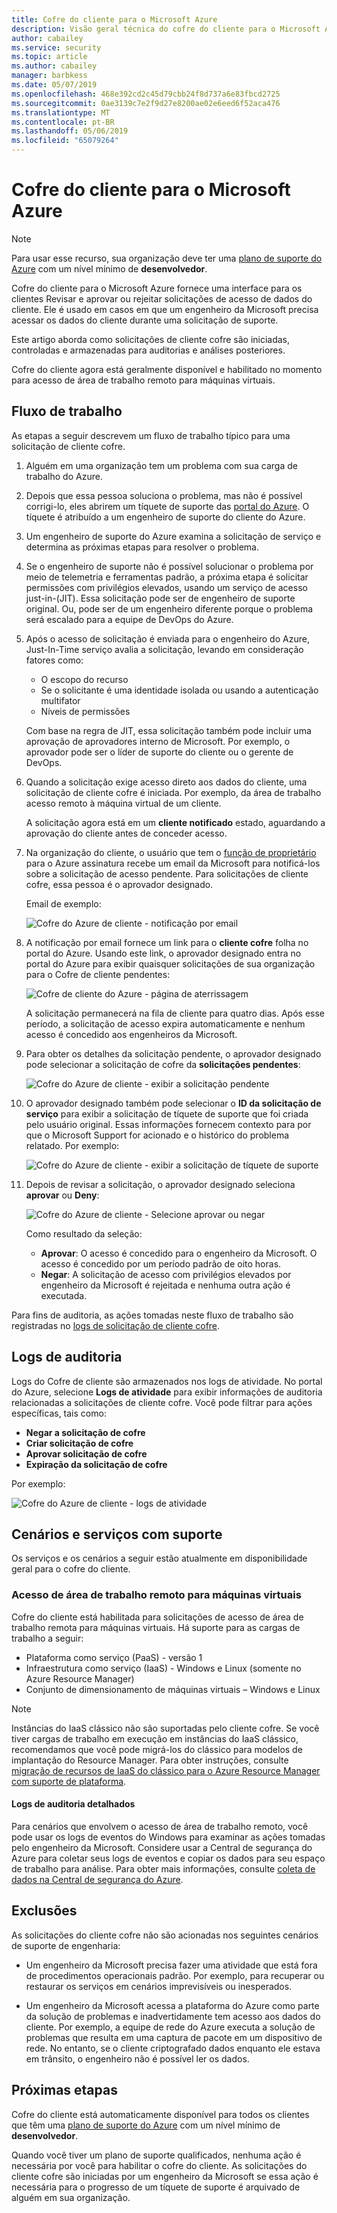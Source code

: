 ```yaml
---
title: Cofre do cliente para o Microsoft Azure
description: Visão geral técnica do cofre do cliente para o Microsoft Azure, que fornece controle sobre o acesso do provedor de nuvem quando a Microsoft talvez precise acessar os dados do cliente.
author: cabailey
ms.service: security
ms.topic: article
ms.author: cabailey
manager: barbkess
ms.date: 05/07/2019
ms.openlocfilehash: 468e392cd2c45d79cbb24f8d737a6e83fbcd2725
ms.sourcegitcommit: 0ae3139c7e2f9d27e8200ae02e6eed6f52aca476
ms.translationtype: MT
ms.contentlocale: pt-BR
ms.lasthandoff: 05/06/2019
ms.locfileid: "65079264"
---
```

# <a name="customer-lockbox-for-microsoft-azure"></a>Cofre do cliente para o Microsoft Azure

> [!NOTE]
> Para usar esse recurso, sua organização deve ter uma [plano de suporte do Azure](https://azure.microsoft.com/support/plans/) com um nível mínimo de **desenvolvedor**.

Cofre do cliente para o Microsoft Azure fornece uma interface para os clientes Revisar e aprovar ou rejeitar solicitações de acesso de dados do cliente. Ele é usado em casos em que um engenheiro da Microsoft precisa acessar os dados do cliente durante uma solicitação de suporte.

Este artigo aborda como solicitações de cliente cofre são iniciadas, controladas e armazenadas para auditorias e análises posteriores.

Cofre do cliente agora está geralmente disponível e habilitado no momento para acesso de área de trabalho remoto para máquinas virtuais.

## <a name="workflow"></a>Fluxo de trabalho

As etapas a seguir descrevem um fluxo de trabalho típico para uma solicitação de cliente cofre.

1. Alguém em uma organização tem um problema com sua carga de trabalho do Azure.

2. Depois que essa pessoa soluciona o problema, mas não é possível corrigi-lo, eles abrirem um tíquete de suporte das [portal do Azure](https://ms.portal.azure.com/signin/index/?feature.settingsportalinstance=mpac). O tíquete é atribuído a um engenheiro de suporte do cliente do Azure.

3. Um engenheiro de suporte do Azure examina a solicitação de serviço e determina as próximas etapas para resolver o problema.

4. Se o engenheiro de suporte não é possível solucionar o problema por meio de telemetria e ferramentas padrão, a próxima etapa é solicitar permissões com privilégios elevados, usando um serviço de acesso just-in-(JIT). Essa solicitação pode ser de engenheiro de suporte original. Ou, pode ser de um engenheiro diferente porque o problema será escalado para a equipe de DevOps do Azure.

5. Após o acesso de solicitação é enviada para o engenheiro do Azure, Just-In-Time serviço avalia a solicitação, levando em consideração fatores como:
    - O escopo do recurso
    - Se o solicitante é uma identidade isolada ou usando a autenticação multifator
    - Níveis de permissões
    
    Com base na regra de JIT, essa solicitação também pode incluir uma aprovação de aprovadores interno de Microsoft. Por exemplo, o aprovador pode ser o líder de suporte do cliente ou o gerente de DevOps.

6. Quando a solicitação exige acesso direto aos dados do cliente, uma solicitação de cliente cofre é iniciada. Por exemplo, da área de trabalho acesso remoto à máquina virtual de um cliente.
    
    A solicitação agora está em um **cliente notificado** estado, aguardando a aprovação do cliente antes de conceder acesso.

7. Na organização do cliente, o usuário que tem o [função de proprietário](../role-based-access-control/rbac-and-directory-admin-roles.md#azure-rbac-roles) para o Azure assinatura recebe um email da Microsoft para notificá-los sobre a solicitação de acesso pendente. Para solicitações de cliente cofre, essa pessoa é o aprovador designado.
    
    Email de exemplo:
    
    ![Cofre do Azure de cliente - notificação por email](./media/azure-customer-lockbox/customer-lockbox-email-notification.png)

8. A notificação por email fornece um link para o **cliente cofre** folha no portal do Azure. Usando este link, o aprovador designado entra no portal do Azure para exibir quaisquer solicitações de sua organização para o Cofre de cliente pendentes:
    
    ![Cofre de cliente do Azure - página de aterrissagem](./media/azure-customer-lockbox/customer-lockbox-landing-page.png)
    
   A solicitação permanecerá na fila de cliente para quatro dias. Após esse período, a solicitação de acesso expira automaticamente e nenhum acesso é concedido aos engenheiros da Microsoft.

9. Para obter os detalhes da solicitação pendente, o aprovador designado pode selecionar a solicitação de cofre da **solicitações pendentes**:
    
    ![Cofre do Azure de cliente - exibir a solicitação pendente](./media/azure-customer-lockbox/customer-lockbox-pending-requests.png)

10. O aprovador designado também pode selecionar o **ID da solicitação de serviço** para exibir a solicitação de tíquete de suporte que foi criada pelo usuário original. Essas informações fornecem contexto para por que o Microsoft Support for acionado e o histórico do problema relatado. Por exemplo: 
    
    ![Cofre do Azure de cliente - exibir a solicitação de tíquete de suporte](./media/azure-customer-lockbox/customer-lockbox-support-ticket.png)

11. Depois de revisar a solicitação, o aprovador designado seleciona **aprovar** ou **Deny**:
    
    ![Cofre do Azure de cliente - Selecione aprovar ou negar](./media/azure-customer-lockbox/customer-lockbox-approval.png)
    
    Como resultado da seleção:
    - **Aprovar**:  O acesso é concedido para o engenheiro da Microsoft. O acesso é concedido por um período padrão de oito horas.
    - **Negar**: A solicitação de acesso com privilégios elevados por engenheiro da Microsoft é rejeitada e nenhuma outra ação é executada.

Para fins de auditoria, as ações tomadas neste fluxo de trabalho são registradas no [logs de solicitação de cliente cofre](#auditing-logs).

## <a name="auditing-logs"></a>Logs de auditoria

Logs do Cofre de cliente são armazenados nos logs de atividade. No portal do Azure, selecione **Logs de atividade** para exibir informações de auditoria relacionadas a solicitações de cliente cofre. Você pode filtrar para ações específicas, tais como:
- **Negar a solicitação de cofre**
- **Criar solicitação de cofre**
- **Aprovar solicitação de cofre**
- **Expiração da solicitação de cofre**

Por exemplo:

![Cofre do Azure de cliente - logs de atividade](./media/azure-customer-lockbox/customer-lockbox-activitylogs.png)

## <a name="supported-services-and-scenarios"></a>Cenários e serviços com suporte

Os serviços e os cenários a seguir estão atualmente em disponibilidade geral para o cofre do cliente.

### <a name="remote-desktop-access-to-virtual-machines"></a>Acesso de área de trabalho remoto para máquinas virtuais

Cofre do cliente está habilitada para solicitações de acesso de área de trabalho remota para máquinas virtuais. Há suporte para as cargas de trabalho a seguir:
- Plataforma como serviço (PaaS) - versão 1
- Infraestrutura como serviço (IaaS) - Windows e Linux (somente no Azure Resource Manager)
- Conjunto de dimensionamento de máquinas virtuais – Windows e Linux

> [!NOTE]
> Instâncias do IaaS clássico não são suportadas pelo cliente cofre. Se você tiver cargas de trabalho em execução em instâncias do IaaS clássico, recomendamos que você pode migrá-los do clássico para modelos de implantação do Resource Manager. Para obter instruções, consulte [migração de recursos de IaaS do clássico para o Azure Resource Manager com suporte de plataforma](../virtual-machines/windows/migration-classic-resource-manager-overview.md).

#### <a name="detailed-audit-logs"></a>Logs de auditoria detalhados

Para cenários que envolvem o acesso de área de trabalho remoto, você pode usar os logs de eventos do Windows para examinar as ações tomadas pelo engenheiro da Microsoft. Considere usar a Central de segurança do Azure para coletar seus logs de eventos e copiar os dados para seu espaço de trabalho para análise. Para obter mais informações, consulte [coleta de dados na Central de segurança do Azure](../security-center/security-center-enable-data-collection.md).

## <a name="exclusions"></a>Exclusões

As solicitações do cliente cofre não são acionadas nos seguintes cenários de suporte de engenharia:

- Um engenheiro da Microsoft precisa fazer uma atividade que está fora de procedimentos operacionais padrão. Por exemplo, para recuperar ou restaurar os serviços em cenários imprevisíveis ou inesperados.

- Um engenheiro da Microsoft acessa a plataforma do Azure como parte da solução de problemas e inadvertidamente tem acesso aos dados do cliente. Por exemplo, a equipe de rede do Azure executa a solução de problemas que resulta em uma captura de pacote em um dispositivo de rede. No entanto, se o cliente criptografado dados enquanto ele estava em trânsito, o engenheiro não é possível ler os dados.

## <a name="next-steps"></a>Próximas etapas

Cofre do cliente está automaticamente disponível para todos os clientes que têm uma [plano de suporte do Azure](https://azure.microsoft.com/support/plans/) com um nível mínimo de **desenvolvedor**.

Quando você tiver um plano de suporte qualificados, nenhuma ação é necessária por você para habilitar o cofre do cliente. As solicitações do cliente cofre são iniciadas por um engenheiro da Microsoft se essa ação é necessária para o progresso de um tíquete de suporte é arquivado de alguém em sua organização.
